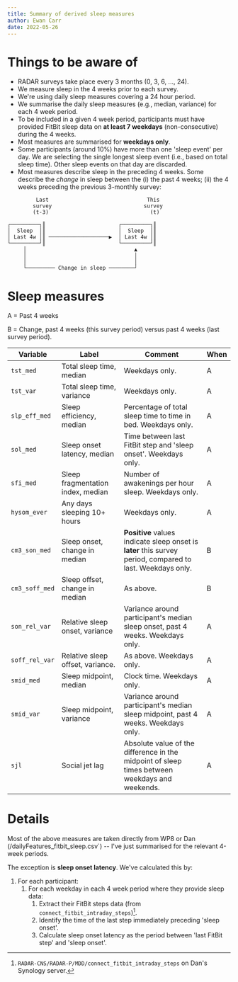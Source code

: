```yaml
---
title: Summary of derived sleep measures
author: Ewan Carr
date: 2022-05-26
---
```


# Things to be aware of

* RADAR surveys take place every 3 months (0, 3, 6, ..., 24).
* We measure sleep in the 4 weeks prior to each survey.
* We're using daily sleep measures covering a 24 hour period.
* We summarise the daily sleep measures (e.g., median, variance) for each 4 week period.
* To be included in a given 4 week period, participants must have provided FitBit sleep data on **at least 7 weekdays** (non-consecutive) during the 4 weeks.
* Most measures are summarised for **weekdays only**.
* Some participants (around 10%) have more than one 'sleep event' per day. We are selecting the single longest sleep event (i.e., based on total sleep time). Other sleep events on that day are discarded. 
* Most measures describe sleep in the preceding 4 weeks. Some describe the *change* in sleep between the (i) the past 4 weeks; (ii) the 4 weeks preceding the previous 3-monthly survey:

```
         Last                               This    
        survey                             survey   
        (t-3)                                (t)    
                                                    
┌─────────┐║                       ┌─────────┐║     
│  Sleep  │║                       │  Sleep  │║     
│ Last 4w │║ ───────────────────▶  │ Last 4w │║     
└─────────┘║                       └─────────┘║     
     │                                  ▲           
     │                                  │           
     │                                  │           
     └───────── Change in sleep ────────┘           

```

# Sleep measures

A = Past 4 weeks

B = Change, past 4 weeks (this survey period) versus past 4 weeks (last survey period). 

| Variable       | Label                             | Comment                                                      | When |
| -------------- | --------------------------------- | ------------------------------------------------------------ | ---- |
| `tst_med`      | Total sleep time, median          | Weekdays only.                                               | A    |
| `tst_var`      | Total sleep time, variance        | Weekdays only.                                               | A    |
| `slp_eff_med`  | Sleep efficiency, median          | Percentage of total sleep time to time in bed. Weekdays only. | A    |
| `sol_med`      | Sleep onset latency, median       | Time between last FitBit step and 'sleep onset'. Weekdays only. | A    |
| `sfi_med`      | Sleep fragmentation index, median | Number of awakenings per hour sleep. Weekdays only.          | A    |
| `hysom_ever`   | Any days sleeping 10+ hours       | Weekdays only.                                               | A    |
| `cm3_son_med`  | Sleep onset, change in median     | **Positive** values indicate sleep onset is **later** this survey period, compared to last. Weekdays only. | B    |
| `cm3_soff_med` | Sleep offset, change in median    | As above.                                                    | B    |
| `son_rel_var`  | Relative sleep onset, variance    | Variance around participant's median sleep onset, past 4 weeks. Weekdays only. | A    |
| `soff_rel_var` | Relative sleep offset, variance.  | As above. Weekdays only.                                     | A    |
| `smid_med`     | Sleep midpoint, median            | Clock time. Weekdays only.                                   | A    |
| `smid_var`     | Sleep midpoint, variance          | Variance around participant's median sleep midpoint, past 4 weeks. Weekdays only. | A    |
| `sjl`          | Social jet lag                    | Absolute value of the difference in the midpoint of sleep times between weekdays and weekends. | A    |

# Details

Most of the above measures are taken directly from WP8 or Dan (/dailyFeatures_fitbit_sleep.csv`) -- I've just summarised for the relevant 4-week periods.

The exception is **sleep onset latency**. We've calculated this by:

1. For each participant:
   1. For each weekday in each 4 week period where they provide sleep data: 
      1. Extract their FitBit steps data (from `connect_fitbit_intraday_steps`)[^path].
      2. Identify the time of the last step immediately preceding 'sleep onset'.
      3. Calculate sleep onset latency as the period between 'last FitBit step' and 'sleep onset'.

[^path]: `RADAR-CNS/RADAR-P/MDD/connect_fitbit_intraday_steps` on Dan's Synology server.

